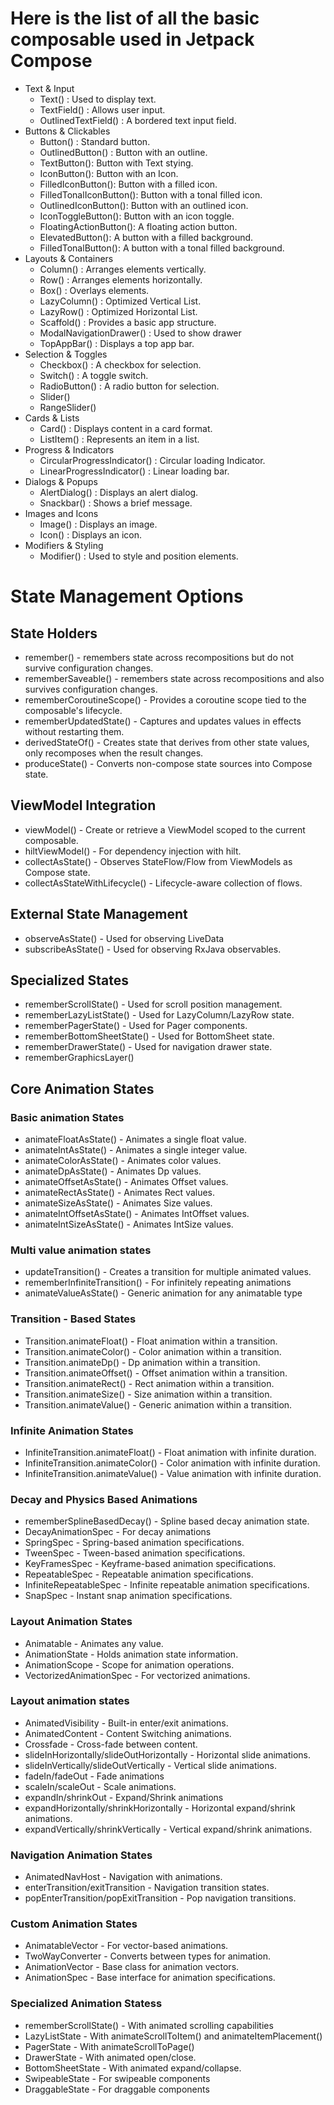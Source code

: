 # Here is the list of all the basic composable used in Jetpack Compose

- Text & Input
  - Text() : Used to display text.
  - TextField() : Allows user input.
  - OutlinedTextField() : A bordered text input field.
- Buttons & Clickables
  - Button() : Standard button.
  - OutlinedButton() : Button with an outline.
  - TextButton(): Button with Text stying.
  - IconButton(): Button with an Icon.
  - FilledIconButton(): Button with a filled icon.
  - FilledTonalIconButton(): Button with a tonal filled icon.
  - OutlinedIconButton(): Button with an outlined icon.
  - IconToggleButton(): Button with an icon toggle.
  - FloatingActionButton(): A floating action button.
  - ElevatedButton(): A button with a filled background.
  - FilledTonalButton(): A button with a tonal filled background.
- Layouts & Containers
  - Column() : Arranges elements vertically.
  - Row() : Arranges elements horizontally.
  - Box() : Overlays elements.
  - LazyColumn() : Optimized Vertical List.
  - LazyRow() : Optimized Horizontal List.
  - Scaffold() : Provides a basic app structure.
  - ModalNavigationDrawer() : Used to show drawer
  - TopAppBar() : Displays a top app bar.
- Selection & Toggles
  - Checkbox() : A checkbox for selection.
  - Switch() : A toggle switch.
  - RadioButton() : A radio button for selection.
  - Slider()
  - RangeSlider()
- Cards & Lists
  - Card() : Displays content in a card format.
  - ListItem() : Represents an item in a list.
- Progress & Indicators
  - CircularProgressIndicator() : Circular loading Indicator.
  - LinearProgressIndicator() : Linear loading bar.
- Dialogs & Popups
  - AlertDialog() : Displays an alert dialog.
  - Snackbar() : Shows a brief message.
- Images and Icons
  - Image() : Displays an image.
  - Icon() : Displays an icon.
- Modifiers & Styling
  - Modifier() : Used to style and position elements.


# State Management Options

## State Holders
- remember() - remembers state across recompositions but do not survive configuration changes.
- rememberSaveable() - remembers state across recompositions and also survives configuration changes.
- rememberCoroutineScope() - Provides a coroutine scope tied to the composable's lifecycle.
- rememberUpdatedState() - Captures and updates values in effects without restarting them.
- derivedStateOf() - Creates state that derives from other state values, only recomposes when the result changes.
- produceState() - Converts non-compose state sources into Compose state.

## ViewModel Integration
- viewModel() - Create or retrieve a ViewModel scoped to the current composable.
- hiltViewModel() - For dependency injection with hilt.
- collectAsState() - Observes StateFlow/Flow from ViewModels as Compose state.
- collectAsStateWithLifecycle() - Lifecycle-aware collection of flows.

## External State Management
- observeAsState() - Used for observing LiveData
- subscribeAsState() - Used for observing RxJava observables.

## Specialized States
- rememberScrollState() - Used for scroll position management.
- rememberLazyListState() - Used for LazyColumn/LazyRow state.
- rememberPagerState() - Used for Pager components.
- rememberBottomSheetState() - Used for BottomSheet state.
- rememberDrawerState() - Used for navigation drawer state.
- rememberGraphicsLayer()

## Core Animation States

### Basic animation States
- animateFloatAsState() - Animates a single float value.
- animateIntAsState() - Animates a single integer value.
- animateColorAsState() - Animates color values.
- animateDpAsState() - Animates Dp values.
- animateOffsetAsState() - Animates Offset values.
- animateRectAsState() - Animates Rect values.
- animateSizeAsState() - Animates Size values.
- animateIntOffsetAsState() - Animates IntOffset values.
- animateIntSizeAsState() - Animates IntSize values.
  
### Multi value animation states

- updateTransition() - Creates a transition for multiple animated values.
- rememberInfiniteTransition() - For infinitely repeating animations
- animateValueAsState() - Generic animation for any animatable type
  
### Transition - Based States

- Transition.animateFloat() - Float animation within a transition.
- Transition.animateColor() - Color animation within a transition.
- Transition.animateDp() - Dp animation within a transition.
- Transition.animateOffset() - Offset animation within a transition.
- Transition.animateRect() - Rect animation within a transition.
- Transition.animateSize() - Size animation within a transition.
- Transition.animateValue() - Generic animation within a transition.

### Infinite Animation States

- InfiniteTransition.animateFloat() - Float animation with infinite duration.
- InfiniteTransition.animateColor() - Color animation with infinite duration.
- InfiniteTransition.animateValue() - Value animation with infinite duration.

### Decay and Physics Based Animations

- rememberSplineBasedDecay() - Spline based decay animation state.
- DecayAnimationSpec - For decay animations
- SpringSpec - Spring-based animation specifications.
- TweenSpec - Tween-based animation specifications.
- KeyFramesSpec - Keyframe-based animation specifications.
- RepeatableSpec - Repeatable animation specifications.
- InfiniteRepeatableSpec - Infinite repeatable animation specifications.
- SnapSpec - Instant snap animation specifications.

### Layout Animation States

- Animatable - Animates any value.
- AnimationState - Holds animation state information.
- AnimationScope - Scope for animation operations.
- VectorizedAnimationSpec - For vectorized animations.

### Layout animation states

- AnimatedVisibility - Built-in enter/exit animations.
- AnimatedContent - Content Switching animations.
- Crossfade - Cross-fade between content.
- slideInHorizontally/slideOutHorizontally - Horizontal slide animations.
- slideInVertically/slideOutVertically - Vertical slide animations.
- fadeIn/fadeOut - Fade animations
- scaleIn/scaleOut - Scale animations.
- expandIn/shrinkOut - Expand/Shrink animations
- expandHorizontally/shrinkHorizontally - Horizontal expand/shrink animations.
- expandVertically/shrinkVertically - Vertical expand/shrink animations.

### Navigation Animation States

- AnimatedNavHost - Navigation with animations.
- enterTransition/exitTransition - Navigation transition states.
- popEnterTransition/popExitTransition - Pop navigation transitions.

### Custom Animation States

- AnimatableVector - For vector-based animations.
- TwoWayConverter - Converts between types for animation.
- AnimationVector - Base class for animation vectors.
- AnimationSpec - Base interface for animation specifications.

### Specialized Animation Statess

- rememberScrollState() - With animated scrolling capabilities
- LazyListState - With animateScrollToItem() and animateItemPlacement()
- PagerState - With animateScrollToPage()
- DrawerState - With animated open/close.
- BottomSheetState - With animated expand/collapse.
- SwipeableState - For swipeable components
- DraggableState - For draggable components
